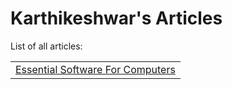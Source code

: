 # Karthikeshwar's Articles

List of all articles:

|                                      |
| ------------------------------------ |
| [Essential Software For Computers]() |
